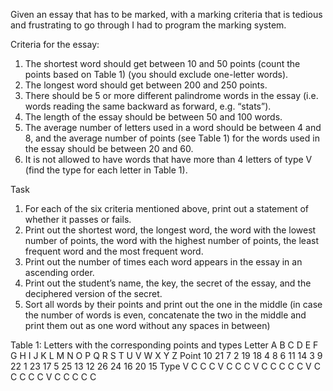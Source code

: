 Given an essay that has to be marked, with a marking criteria that is tedious and frustrating to go through I had to program the marking system.

Criteria for the essay:
1. The shortest word should get between 10 and 50 points (count the points based on Table 1)
(you should exclude one-letter words).
2. The longest word should get between 200 and 250 points.
3. There should be 5 or more different palindrome words in the essay (i.e. words reading the same backward as forward, e.g. “stats”).
4. The length of the essay should be between 50 and 100 words.
5. The average number of letters used in a word should be between 4 and 8, and the average number of points (see Table 1) for the words used in the essay should be between 20 and 60.
6. It is not allowed to have words that have more than 4 letters of type V (find the type for each letter in Table 1).

Task
1. For each of the six criteria mentioned above, print out a statement of whether it passes or fails.
2. Print out the shortest word, the longest word, the word with the lowest number of points, the word with the highest number of points, the least frequent word and the most frequent word.
3. Print out the number of times each word appears in the essay in an ascending order.
4. Print out the student’s name, the key, the secret of the essay, and the deciphered version of the secret.
5. Sort all words by their points and print out the one in the middle (in case the number of words is even, concatenate the two in the middle and print them out as one word without any spaces in between)


Table 1: Letters with the corresponding points and types
Letter A B C D E F G H I J K L M N O P Q R S T U V W X Y Z 
Point 10 21 7 2 19 18 4 8 6 11 14 3 9 22 1 23 17 5 25 13 12 26 24 16 20 15 
Type V C C C V C C C V C C C C C V C C C C C V C C C C C 
